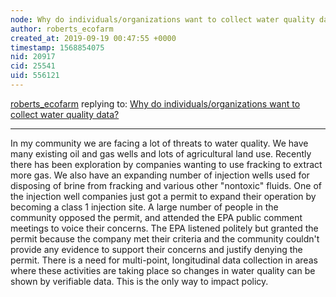 ```yaml
---
node: Why do individuals/organizations want to collect water quality data?
author: roberts_ecofarm
created_at: 2019-09-19 00:47:55 +0000
timestamp: 1568854075
nid: 20917
cid: 25541
uid: 556121
---
```




[roberts_ecofarm](../profile/roberts_ecofarm) replying to: [Why do individuals/organizations want to collect water quality data?](../notes/wmacfarl/09-18-2019/why-do-individuals-organizations-want-to-collect-water-quality-data)

----
In my community we are facing a lot of threats to water quality.   We have many existing oil and gas wells and lots of agricultural land use.  Recently there has been exploration by companies wanting to use fracking to extract more gas.  We also have an expanding number of injection wells used for disposing of brine from fracking and various other "nontoxic" fluids.  One of the injection well companies just got a permit to expand their operation by becoming a class 1 injection site.  A large number of people in the community opposed the permit, and attended the EPA public comment meetings to voice their concerns.  The EPA listened politely but granted the permit because the company met their criteria and the community couldn't provide any evidence to support their concerns and justify denying the permit.  There is a need for multi-point, longitudinal data collection in areas where these activities are taking place so changes in water quality can be shown by verifiable data.  This is the only way to impact policy.